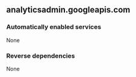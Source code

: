 ## analyticsadmin.googleapis.com

### Automatically enabled services

None

### Reverse dependencies

None
